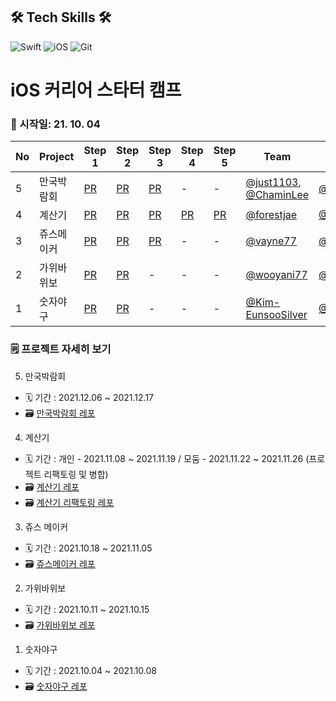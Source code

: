## 🛠️ Tech Skills 🛠️
![Swift](https://img.shields.io/badge/Swift-FA7343?style=flat-square&logo=Swift&logoColor=white) ![iOS](https://img.shields.io/badge/iOS-222222?style=flat-square&logo=Apple&logoColor=white) ![Git](https://img.shields.io/badge/Git-F05032?style=flat-square&logo=Git&logoColor=white)

# iOS 커리어 스타터 캠프 

### 🏃 시작일: 21. 10. 04
|No|Project|Step 1|Step 2|Step 3|Step 4|Step 5|Team|Reviewer|
|--|-------|------|------|------|------|------|----|--------|
|5|만국박람회|[PR](https://github.com/yagom-academy/ios-exposition-universelle/pull/106)|[PR](https://github.com/yagom-academy/ios-exposition-universelle/pull/117)|[PR](https://github.com/yagom-academy/ios-exposition-universelle/pull/130)|-|-|[@just1103](https://github.com/just1103), [@ChaminLee](https://github.com/ChaminLee)|[@kcharliek](https://github.com/kcharliek)|
|4|계산기|[PR](https://github.com/yagom-academy/ios-calculator-app/pull/61)|[PR](https://github.com/yagom-academy/ios-calculator-app/pull/98)|[PR](https://github.com/yagom-academy/ios-calculator-app/pull/123)|[PR](https://github.com/yagom-academy/ios-calculator-app/pull/136)|[PR](https://github.com/yagom-academy/ios-calculator-app/pull/148)|[@forestjae](https://github.com/forestjae)|[@GREENOVER](https://github.com/GREENOVER)|
|3|쥬스메이커|[PR](https://github.com/yagom-academy/ios-juice-maker/pull/112)|[PR](https://github.com/yagom-academy/ios-juice-maker/pull/130)|[PR](https://github.com/yagom-academy/ios-juice-maker/pull/143)|-|-|[@vayne77](https://github.com/vayne77)|[@corykim0829](https://github.com/corykim0829)|
|2|가위바위보|[PR](https://github.com/yagom-academy/ios-rock-paper-scissors/pull/85)|[PR](https://github.com/yagom-academy/ios-rock-paper-scissors/pull/96)|-|-|-|[@wooyani77](https://github.com/wooyani77)|[@shapiro711](https://github.com/shapiro711)|
|1|숫자야구|[PR](https://github.com/yagom-academy/ios-number-baseball/pull/53)|[PR](https://github.com/yagom-academy/ios-number-baseball/pull/65)|-|-|-|[@Kim-EunsooSilver](https://github.com/Kim-EunsooSilver)|[@Wody95](https://github.com/Wody95)|

### 🗒️ 프로젝트 자세히 보기
5. 만국박람회 
- 🗓 기간 : 2021.12.06 ~ 2021.12.17
- 🗃️ [만국박람회 레포]()

4. 계산기
- 🗓 기간 : 개인 - 2021.11.08 ~ 2021.11.19 / 모둠 - 2021.11.22 ~ 2021.11.26 (프로젝트 리팩토링 및 병합)
- 🗃️ [계산기 레포](https://github.com/yanghojoon/ios-calculator-app)
- 🗃️ [계산기 리팩토링 레포](https://github.com/forestjae/ios-calculator-app/tree/step5)

3. 쥬스 메이커
- 🗓 기간 : 2021.10.18 ~ 2021.11.05
- 🗃️ [쥬스메이커 레포](https://github.com/yanghojoon/ios-juice-maker/tree/4-yanghojoon)

2. 가위바위보
- 🗓 기간 : 2021.10.11 ~ 2021.10.15
- 🗃️ [가위바위보 레포](https://github.com/yanghojoon/ios-rock-paper-scissors)

1. 숫자야구
- 🗓 기간 : 2021.10.04 ~ 2021.10.08
- 🗃️ [숫자야구 레포](https://github.com/yanghojoon/ios-number-baseball)
